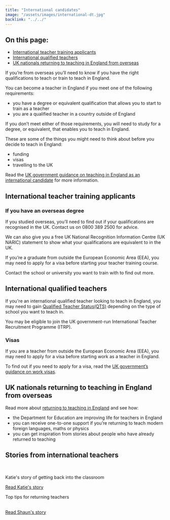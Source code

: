 ```yaml
---
title: "International candidates"
image: "/assets/images/international-dt.jpg"
backlink: "../../"
---
```

<div class="content__right">
  <div class="link-block link-block--jump">
    <h2 class="link-block__header">On this page:</h2>
    <ul class="link-block__list">
      <li><a href="#international-teacher-training-applicants">International teacher training applicants</a></li>
      <li><a href="#international-qualified-teachers">International qualified teachers</a></li>
      <li><a href="#UK-nationals-returning-to-teaching-in-England-from-overseas">UK nationals returning to teaching in England from overseas</a></li>
    </ul>
  </div>
</div>

<div class="content__left">
  <p>If you’re from overseas you’ll need to know if you have the right qualifications to teach or train to teach in England.</p>
  <p>You can become a teacher in England if you meet one of the following requirements:</p>
  <ul>
    <li><span>you have a degree or equivalent qualification that allows you to start to train as a teacher</span></li>
    <li><span>you are a qualified teacher in a country outside of England</span></li>
  </ul>
  <p>If you don’t meet either of those requirements, you will need to study for a degree, or equivalent, that enables you to teach in England.</p>
  <p>These are some of the things you might need to think about before you decide to teach in England:</p>
  <ul>
    <li><span>funding</span></li>
    <li><span>visas</span></li> 
    <li><span>travelling to the UK</span></li>
  </ul>

  <p>Read the <a href="https://beta-getintoteaching.education.gov.uk/guidance#10" target="_blank">UK government guidance on teaching in England as an international candidate</a> for more information.</p>

  <h2 id="international-teacher-training-applicants">International teacher training applicants</h2>
  <h3>If you have an overseas degree</h3>

  <p>If you studied overseas, you’ll need to find out if your qualifications are recognised in the UK. Contact us on 0800 389 2500 for advice.</p>

  <p>We can also give you a free UK National Recognition Information Centre (UK NARIC) statement to show what your qualifications are equivalent to in the UK.</p>

  <p>If you’re a graduate from outside the European Economic Area (EEA), you may need to apply for a visa before starting your teacher training course.</p>

  <p>Contact the school or university you want to train with to find out more.</p>

  <h2 id="international-qualified-teachers">International qualified teachers</h2>

  <p>If you're an international qualified teacher looking to teach in England, you may need to gain <a href="https://www.gov.uk/government/collections/qualified-teacher-status-qts" target="_blank">Qualified Teacher Status(QTS)</a> depending on the type of school you want to teach in.</p>

  <p>You may be eligible to join the UK government-run International Teacher Recruitment Programme (ITRP).</p>
    
  <h3>Visas</h3>
  
  <p>If you are a teacher from outside the European Economic Area (EEA), you may need to apply for a visa before starting work as a teacher in England.</p>
  
  <p>To find out if you need to apply for a visa, read the <a href="https://www.gov.uk/browse/visas-immigration/work-visas" target="_blank">UK government’s guidance on work visas</a>.</p>
 
<h2 id="UK-nationals-returning-to-teaching-in-England-from-overseas">UK nationals returning to teaching in England from overseas</h2> 

<p>Read more about <a href="returning-to-teaching">returning to teaching in England</a> and see how:</p>

  <ul>
    <li><span>the Department for Education are improving life for teachers in England</span></li>
    <li><span>you can receive one-to-one support if you’re returning to teach modern foreign languages, maths or physics</span></li>
    <li><span>you can get inspiration from stories about people who have already returned to teaching</span></li>
  </ul>

  <h2>Stories from international teachers</h2> 
  <br/>

  <div class="stories-inline">
    <div class="stories-inline__block">
      <a href="/life-as-a-teacher/my-story-into-teaching/international-career-changers/returning-to-teaching-with-international-experience">
        <div class="stories-inline__block__thumb" style="background-image:url('/assets/images/stories/stories-katie.png')"></div>
      </a>
      <div class="stories-inline__block__content">
        <p>Katie's story of getting back into the classroom</p>
        <a class="git-link" href="/life-as-a-teacher/my-story-into-teaching/international-career-changers/returning-to-teaching-with-international-experience">Read Katie's story</a>
      </div>
    </div>
    <div class="stories-inline__block">
      <a href="/life-as-a-teacher/my-story-into-teaching/international-career-changers/returning-to-teaching-with-support-from-an-adviser">
        <div class="stories-inline__block__thumb" style="background-image:url('/assets/images/stories/stories-shaun.jpg')"></div>
      </a>
      <div class="stories-inline__block__content">
        <p>Top tips for returning teachers</p>
        <a class="git-link" href="/life-as-a-teacher/my-story-into-teaching/international-career-changers/returning-to-teaching-with-support-from-an-adviser">
        <br/>
        Read Shaun's story</a>
      </div>
    </div>
  </div>

</div>
  








  
  







